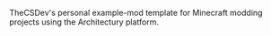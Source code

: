 TheCSDev's personal example-mod template for Minecraft modding projects using the Architectury platform.

